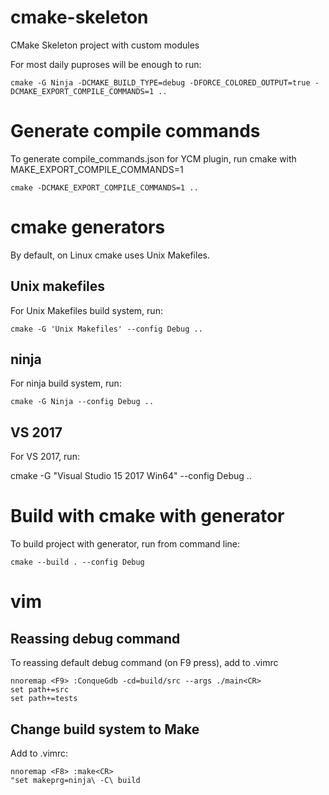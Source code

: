 # cmake-skeleton
CMake Skeleton project with custom modules

For most daily puproses will be enough to run:

    cmake -G Ninja -DCMAKE_BUILD_TYPE=debug -DFORCE_COLORED_OUTPUT=true -DCMAKE_EXPORT_COMPILE_COMMANDS=1 ..

# Generate compile commands

To generate compile_commands.json for YCM plugin, run cmake with MAKE_EXPORT_COMPILE_COMMANDS=1

    cmake -DCMAKE_EXPORT_COMPILE_COMMANDS=1 ..

# cmake generators

By default, on Linux cmake uses Unix Makefiles. 

## Unix makefiles

For Unix Makefiles build system, run:

    cmake -G 'Unix Makefiles' --config Debug .. 

## ninja

For ninja build system, run:
    
    cmake -G Ninja --config Debug ..

## VS 2017

For VS 2017, run:

   cmake  -G "Visual Studio 15 2017 Win64" --config Debug ..

# Build with cmake with generator

To build project with generator, run from command line:

    cmake --build . --config Debug



# vim

## Reassing debug command

To reassing default debug command (on F9 press), add to .vimrc
    
    nnoremap <F9> :ConqueGdb -cd=build/src --args ./main<CR>
    set path+=src
    set path+=tests


## Change build system to Make

Add to .vimrc:
   
    nnoremap <F8> :make<CR>
    "set makeprg=ninja\ -C\ build



